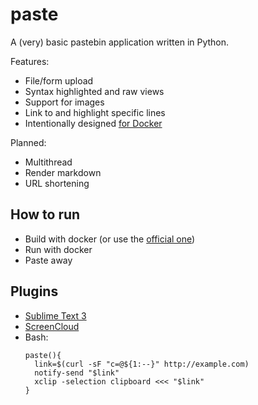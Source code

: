# paste

A (very) basic pastebin application written in Python.

Features:
- File/form upload
- Syntax highlighted and raw views
- Support for images
- Link to and highlight specific lines
- Intentionally designed [for Docker](https://github.com/p3lim/docker-paste)

Planned:
- Multithread
- Render markdown
- URL shortening

## How to run

- Build with docker (or use the [official one](https://hub.docker.com/r/p3lim/paste/))
- Run with docker
- Paste away

## Plugins

- [Sublime Text 3](https://github.com/p3lim/sublime-paste)
- [ScreenCloud](https://github.com/p3lim/screencloud-paste)
- Bash:
  ```
  paste(){
    link=$(curl -sF "c=@${1:--}" http://example.com)
    notify-send "$link"
    xclip -selection clipboard <<< "$link"
  }
  ```
